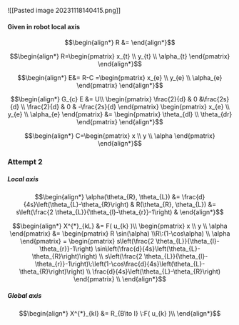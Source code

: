 
![[Pasted image 20231118140415.png]]

#### Given in robot local axis

$$\begin{align*}
R &= 
\end{align*}$$


$$\begin{align*}
R=\begin{pmatrix} 
x_{t} \\ y_{t} \\ \alpha_{t}
 \end{pmatrix}
\end{align*}$$


$$\begin{align*}
E&= R-C =\begin{pmatrix} x_{e} \\ y_{e} \\ \alpha_{e} \end{pmatrix}
\end{align*}$$

$$\begin{align*}
G_{c} E &= U\\
\begin{pmatrix} \frac{2}{d} & 0 &\frac{2s}{d} \\ \frac{2}{d} & 0 & -\frac{2s}{d} \end{pmatrix} \begin{pmatrix} x_{e} \\ y_{e} \\ \alpha_{e} \end{pmatrix} &= \begin{pmatrix} 
\theta_{dl} \\ \theta_{dr}
 \end{pmatrix}
\end{align*}$$

$$\begin{align*}
C=\begin{pmatrix} 
x \\ y \\ \alpha
 \end{pmatrix}
\end{align*}$$

### Attempt 2

##### Local axis

$$\begin{align*}
\alpha(\theta_{R}, \theta_{L})  &= \frac{d}{4s}\left(\theta_{L}-\theta_{R}\right) & R(\theta_{R}, \theta_{L})  &= s\left(\frac{2 \theta_{L}}{\theta_{l}-\theta_{r}}-1\right) & 
\end{align*}$$

 $$\begin{align*}
X^{*}_{kL} &= F( u_{k} )\\
\begin{pmatrix} 
x \\ y \\ \alpha
 \end{pmatrix} &= \begin{pmatrix} 
 R \sin(\alpha) \\R\:(1-\cos\alpha) \\  \alpha
 \end{pmatrix} = \begin{pmatrix} 
 s\left(\frac{2 \theta_{L}}{\theta_{l}-\theta_{r}}-1\right) \sin\left(\frac{d}{4s}\left(\theta_{L}-\theta_{R}\right)\right) \\ s\left(\frac{2 \theta_{L}}{\theta_{l}-\theta_{r}}-1\right)\:\left(1-\cos\frac{d}{4s}\left(\theta_{L}-\theta_{R}\right)\right) \\ \frac{d}{4s}\left(\theta_{L}-\theta_{R}\right)
 \end{pmatrix} \\
\end{align*}$$

##### Global axis

 $$\begin{align*}
X^{*}_{kI} &= R_{B\to I} \:F( u_{k} )\\ 
\end{align*}$$

